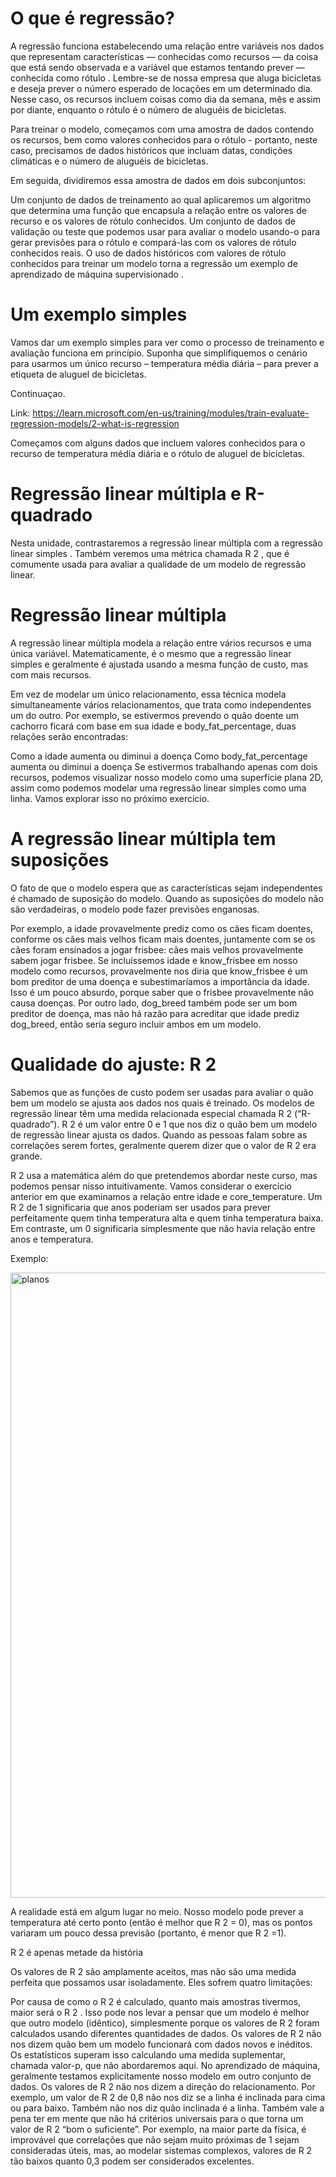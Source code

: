 # O que é regressão?

A regressão funciona estabelecendo uma relação entre variáveis nos dados que representam características — conhecidas como recursos — da coisa que está sendo observada e a variável que estamos tentando prever — conhecida como rótulo . Lembre-se de nossa empresa que aluga bicicletas e deseja prever o número esperado de locações em um determinado dia. Nesse caso, os recursos incluem coisas como dia da semana, mês e assim por diante, enquanto o rótulo é o número de aluguéis de bicicletas.

Para treinar o modelo, começamos com uma amostra de dados contendo os recursos, bem como valores conhecidos para o rótulo - portanto, neste caso, precisamos de dados históricos que incluam datas, condições climáticas e o número de aluguéis de bicicletas.

Em seguida, dividiremos essa amostra de dados em dois subconjuntos:

Um conjunto de dados de treinamento ao qual aplicaremos um algoritmo que determina uma função que encapsula a relação entre os valores de recurso e os valores de rótulo conhecidos.
Um conjunto de dados de validação ou teste que podemos usar para avaliar o modelo usando-o para gerar previsões para o rótulo e compará-las com os valores de rótulo conhecidos reais.
O uso de dados históricos com valores de rótulo conhecidos para treinar um modelo torna a regressão um exemplo de aprendizado de máquina supervisionado .

# Um exemplo simples
Vamos dar um exemplo simples para ver como o processo de treinamento e avaliação funciona em princípio. Suponha que simplifiquemos o cenário para usarmos um único recurso – temperatura média diária – para prever a etiqueta de aluguel de bicicletas. </p> 

Continuaçao. </P>
Link: https://learn.microsoft.com/en-us/training/modules/train-evaluate-regression-models/2-what-is-regression

Começamos com alguns dados que incluem valores conhecidos para o recurso de temperatura média diária e o rótulo de aluguel de bicicletas.

# Regressão linear múltipla e R-quadrado

Nesta unidade, contrastaremos a regressão linear múltipla com a regressão linear simples . Também veremos uma métrica chamada R 2 , que é comumente usada para avaliar a qualidade de um modelo de regressão linear.

# Regressão linear múltipla
A regressão linear múltipla modela a relação entre vários recursos e uma única variável. Matematicamente, é o mesmo que a regressão linear simples e geralmente é ajustada usando a mesma função de custo, mas com mais recursos.

Em vez de modelar um único relacionamento, essa técnica modela simultaneamente vários relacionamentos, que trata como independentes um do outro. Por exemplo, se estivermos prevendo o quão doente um cachorro ficará com base em sua idade e body_fat_percentage, duas relações serão encontradas:

Como a idade aumenta ou diminui a doença
Como body_fat_percentage aumenta ou diminui a doença
Se estivermos trabalhando apenas com dois recursos, podemos visualizar nosso modelo como uma superfície plana 2D, assim como podemos modelar uma regressão linear simples como uma linha. Vamos explorar isso no próximo exercício.

# A regressão linear múltipla tem suposições
O fato de que o modelo espera que as características sejam independentes é chamado de suposição do modelo. Quando as suposições do modelo não são verdadeiras, o modelo pode fazer previsões enganosas.

Por exemplo, a idade provavelmente prediz como os cães ficam doentes, conforme os cães mais velhos ficam mais doentes, juntamente com se os cães foram ensinados a jogar frisbee: cães mais velhos provavelmente sabem jogar frisbee. Se incluíssemos idade e know_frisbee em nosso modelo como recursos, provavelmente nos diria que know_frisbee é um bom preditor de uma doença e subestimaríamos a importância da idade. Isso é um pouco absurdo, porque saber que o frisbee provavelmente não causa doenças. Por outro lado, dog_breed também pode ser um bom preditor de doença, mas não há razão para acreditar que idade prediz dog_breed, então seria seguro incluir ambos em um modelo.

# Qualidade do ajuste: R 2
Sabemos que as funções de custo podem ser usadas para avaliar o quão bem um modelo se ajusta aos dados nos quais é treinado. Os modelos de regressão linear têm uma medida relacionada especial chamada R 2 (“R-quadrado”). R 2 é um valor entre 0 e 1 que nos diz o quão bem um modelo de regressão linear ajusta os dados. Quando as pessoas falam sobre as correlações serem fortes, geralmente querem dizer que o valor de R 2 era grande.

R 2 usa a matemática além do que pretendemos abordar neste curso, mas podemos pensar nisso intuitivamente. Vamos considerar o exercício anterior em que examinamos a relação entre idade e core_temperature. Um R 2 de 1 significaria que anos poderiam ser usados para prever perfeitamente quem tinha temperatura alta e quem tinha temperatura baixa. Em contraste, um 0 significaria simplesmente que não havia relação entre anos e temperatura.

Exemplo: </p>
</p>
<img src="https://user-images.githubusercontent.com/91704169/232543355-add4c093-2891-45d4-b786-72da560ef21f.png" width="1000px" align="centter" alt="planos">

A realidade está em algum lugar no meio. Nosso modelo pode prever a temperatura até certo ponto (então é melhor que R 2 = 0), mas os pontos variaram um pouco dessa previsão (portanto, é menor que R 2 =1).

R 2 é apenas metade da história

Os valores de R 2 são amplamente aceitos, mas não são uma medida perfeita que possamos usar isoladamente. Eles sofrem quatro limitações:

Por causa de como o R 2 é calculado, quanto mais amostras tivermos, maior será o R 2 . Isso pode nos levar a pensar que um modelo é melhor que outro modelo (idêntico), simplesmente porque os valores de R 2 foram calculados usando diferentes quantidades de dados.
Os valores de R 2 não nos dizem quão bem um modelo funcionará com dados novos e inéditos. Os estatísticos superam isso calculando uma medida suplementar, chamada valor-p, que não abordaremos aqui. No aprendizado de máquina, geralmente testamos explicitamente nosso modelo em outro conjunto de dados.
Os valores de R 2 não nos dizem a direção do relacionamento. Por exemplo, um valor de R 2 de 0,8 não nos diz se a linha é inclinada para cima ou para baixo. Também não nos diz quão inclinada é a linha.
Também vale a pena ter em mente que não há critérios universais para o que torna um valor de R 2 “bom o suficiente”. Por exemplo, na maior parte da física, é improvável que correlações que não sejam muito próximas de 1 sejam consideradas úteis, mas, ao modelar sistemas complexos, valores de R 2 tão baixos quanto 0,3 podem ser considerados excelentes.
